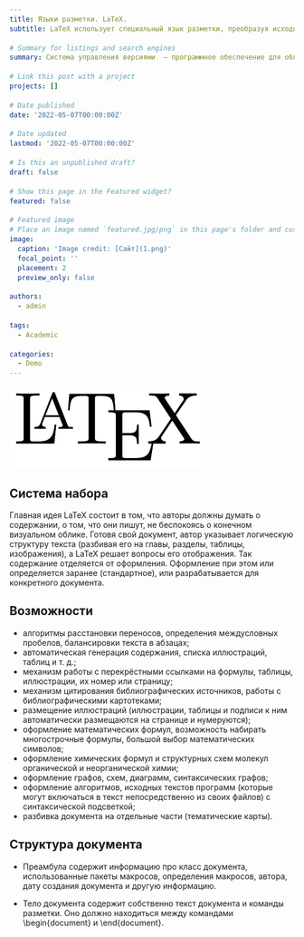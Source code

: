```yaml
---
title: Языки разметки. LaTeX.
subtitle: LaTeX использует специальный язык разметки, преобразуя исходный текст вместе с его разметкой в документ высокого качества. Аналогичным образом формируются веб-страницы: исходный текст записывается с помощью языка HTML, а браузер открывает эту страницу уже во всей красе — с различными цветами, шрифтами, размерами и т.д. 

# Summary for listings and search engines
summary: Система управления версиями  — программное обеспечение для облегчения работы с изменяющейся информацией. 

# Link this post with a project
projects: []

# Date published
date: '2022-05-07T00:00:00Z'

# Date updated
lastmod: '2022-05-07T00:00:00Z'

# Is this an unpublished draft?
draft: false

# Show this page in the Featured widget?
featured: false

# Featured image
# Place an image named `featured.jpg/png` in this page's folder and customize its options here.
image:
  caption: 'Image credit: [Сайт](1.png)'
  focal_point: ''
  placement: 2
  preview_only: false

authors:
  - admin

tags:
  - Academic

categories:
  - Demo
---
```


![Сайт](1.png)

## Система набора

Главная идея LaTeX состоит в том, что авторы должны думать о содержании, о том, что они пишут, не беспокоясь о конечном визуальном облике. Готовя свой документ, автор указывает логическую структуру текста (разбивая его на главы, разделы, таблицы, изображения), а LaTeX решает вопросы его отображения. Так содержание отделяется от оформления. Оформление при этом или определяется заранее (стандартное), или разрабатывается для конкретного документа.

## Возможности

- алгоритмы расстановки переносов, определения междусловных пробелов, балансировки текста в абзацах;
- автоматическая генерация содержания, списка иллюстраций, таблиц и т. д.;
- механизм работы с перекрёстными ссылками на формулы, таблицы, иллюстрации, их номер или страницу;
- механизм цитирования библиографических источников, работы с библиографическими картотеками;
- размещение иллюстраций (иллюстрации, таблицы и подписи к ним автоматически размещаются на странице и нумеруются);
- оформление математических формул, возможность набирать многострочные формулы, большой выбор математических символов;
- оформление химических формул и структурных схем молекул органической и неорганической химии;
- оформление графов, схем, диаграмм, синтаксических графов;
- оформление алгоритмов, исходных текстов программ (которые могут включаться в текст непосредственно из своих файлов) с синтаксической подсветкой;
- разбивка документа на отдельные части (тематические карты).

## Структура документа

- Преамбула содержит информацию про класс документа, использованные пакеты макросов, определения макросов, автора, дату создания документа и другую информацию.

- Тело документа содержит собственно текст документа и команды разметки. Оно должно находиться между командами \begin{document} и \end{document}.
